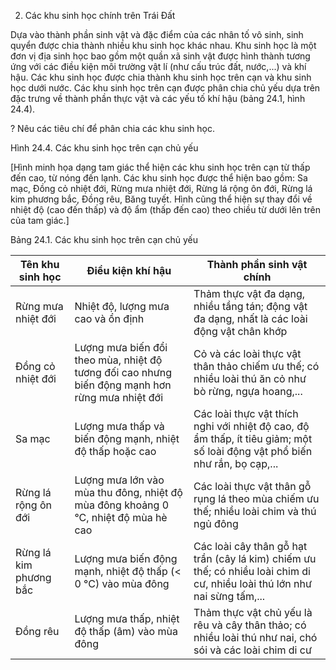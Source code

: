 2. Các khu sinh học chính trên Trái Đất

Dựa vào thành phần sinh vật và đặc điểm của các nhân tố vô sinh, sinh quyển được chia thành nhiều khu sinh học khác nhau. Khu sinh học là một đơn vị địa sinh học bao gồm một quần xã sinh vật được hình thành tương ứng với các điều kiện môi trường vật lí (như cấu trúc đất, nước,...) và khí hậu. Các khu sinh học được chia thành khu sinh học trên cạn và khu sinh học dưới nước. Các khu sinh học trên cạn được phân chia chủ yếu dựa trên đặc trưng về thành phần thực vật và các yếu tố khí hậu (bảng 24.1, hình 24.4).

? Nêu các tiêu chí để phân chia các khu sinh học.

Hình 24.4. Các khu sinh học trên cạn chủ yếu

[Hình minh họa dạng tam giác thể hiện các khu sinh học trên cạn từ thấp đến cao, từ nóng đến lạnh. Các khu sinh học được thể hiện bao gồm: Sa mạc, Đồng cỏ nhiệt đới, Rừng mưa nhiệt đới, Rừng lá rộng ôn đới, Rừng lá kim phương bắc, Đồng rêu, Băng tuyết. Hình cũng thể hiện sự thay đổi về nhiệt độ (cao đến thấp) và độ ẩm (thấp đến cao) theo chiều từ dưới lên trên của tam giác.]

Bảng 24.1. Các khu sinh học trên cạn chủ yếu

Tên khu sinh học | Điều kiện khí hậu | Thành phần sinh vật chính
--- | --- | ---
Rừng mưa nhiệt đới | Nhiệt độ, lượng mưa cao và ổn định | Thảm thực vật đa dạng, nhiều tầng tán; động vật đa dạng, nhất là các loài động vật chân khớp
Đồng cỏ nhiệt đới | Lượng mưa biến đổi theo mùa, nhiệt độ tương đối cao nhưng biến động mạnh hơn rừng mưa nhiệt đới | Cỏ và các loài thực vật thân thảo chiếm ưu thế; có nhiều loài thú ăn cỏ như bò rừng, ngựa hoang,...
Sa mạc | Lượng mưa thấp và biến động mạnh, nhiệt độ thấp hoặc cao | Các loài thực vật thích nghi với nhiệt độ cao, độ ẩm thấp, ít tiêu giảm; một số loài động vật phổ biến như rắn, bọ cạp,...
Rừng lá rộng ôn đới | Lượng mưa lớn vào mùa thu đông, nhiệt độ mùa đông khoảng 0 °C, nhiệt độ mùa hè cao | Các loài thực vật thân gỗ rụng lá theo mùa chiếm ưu thế; nhiều loài chim và thú ngủ đông
Rừng lá kim phương bắc | Lượng mưa biến động mạnh, nhiệt độ thấp (< 0 °C) vào mùa đông | Các loài cây thân gỗ hạt trần (cây lá kim) chiếm ưu thế; có nhiều loài chim di cư, nhiều loài thú lớn như nai sừng tấm,...
Đồng rêu | Lượng mưa thấp, nhiệt độ thấp (âm) vào mùa đông | Thảm thực vật chủ yếu là rêu và cây thân thảo; có nhiều loài thú như nai, chó sói và các loài chim di cư